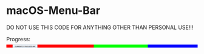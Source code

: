 # macOS-Menu-Bar
DO NOT USE THIS CODE FOR ANYTHING OTHER THAN PERSONAL USE!!!

Progress:
![Screenshot](Example.png)
